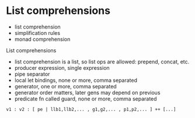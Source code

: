 # List comprehensions

- list comprehension
- simplification rules
- monad comprehension



List comprehensions
- list comprehension is a list, so list ops are allowed: prepend, concat, etc.
- producer expression, single expression
- pipe separator
- local let bindings, none or more, comma separated
- generator, one or more, comma separated
- generator order matters, later gens may depend on previous
- predicate fn called guard, none or more, comma separated

`v1 : v2 : [ pe | llb1,llb2,... , g1,g2,... , p1,p2,... ] ++ [...]`

